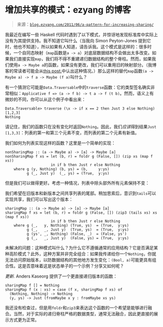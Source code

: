 <!--yml

category: 未分类

date: 2024-07-01 18:17:45

-->

# 增加共享的模式：ezyang 的博客

> 来源：[`blog.ezyang.com/2011/06/a-pattern-for-increasing-sharing/`](http://blog.ezyang.com/2011/06/a-pattern-for-increasing-sharing/)

我最近在编写一些 Haskell 代码时遇到了以下模式，并惊讶地发现标准库中实际上没有为其提供支持。我不知道它叫什么（当我向 Simon Peyton-Jones 提到它时，他也不知道），所以如果有人知道，请告诉我。这个模式是这样的：很多时候，一个自同态映射（`map`函数是`a -> a`）对底层数据结构不会做出太多改变。如果我们直接实现`map`，我们将不得不重建递归数据结构的整个脊柱。然而，如果我们使用`a -> Maybe a`的函数，如果没有更改，我们可以重用旧的映射部分。（我博客的常读者可能会从[this post.](http://blog.ezyang.com/2011/06/pinpointing-space-leaks-in-big-programs/)中认出这种情况。）那么这样的替代`map`函数`(a -> Maybe a) -> f a -> Maybe (f a)`叫什么？

有一个猜测它可能是`Data.Traversable`中的`traverse`函数：它的类型签名确实非常相似：`Applicative f => (a -> f b) -> t a -> f (t b)`。然而，语义上有微妙的不同，你可以从这个例子中看出来：

```
Data.Traversable> traverse (\x -> if x == 2 then Just 3 else Nothing) [1,2,3]
Nothing

```

请记住，我们的函数只在没有变化时返回`Nothing`。因此，我们*应该*得到结果`Just [1,3,3]`：列表的第一和第三个元素不变，而列表的第二个元素有新值。

我们如何为列表实现这样的函数？这里是一个简单的实现：

```
nonSharingMap :: (a -> Maybe a) -> [a] -> Maybe [a]
nonSharingMap f xs = let (b, r) = foldr g (False, []) (zip xs (map f xs))
                     in if b then Just r else Nothing
    where g (y, Nothing) (b, ys) = (b,     y:ys)
          g (_, Just y)  (_, ys) = (True,  y:ys)

```

但是我们可以做得更好。考虑一种情况，列表中除头部外所有元素保持不变：

我们希望在旧版本和新版本之间共享列表的尾部。稍加思索后，意识到`tails`可以实现共享，我们可以写出这个版本：

```
sharingMap :: (a -> Maybe a) -> [a] -> Maybe [a]
sharingMap f xs = let (b, r) = foldr g (False, []) (zip3 (tails xs) xs (map f xs))
                     in if b then Just r else Nothing
    where g (_,   y, Nothing) (True, ys)  = (True,  y:ys)
          g (_,   _, Just y)  (True, ys)  = (True,  y:ys)
          g (ys', _, Nothing) (False, _)  = (False, ys')
          g (_,   _, Just y)  (False, ys) = (True,  y:ys)

```

未解决的问题：这种模式叫什么？为什么它不遵循通常的应用结构？它是否满足某种高阶模式？此外，这种方案并非完全组合：如果我传递给你一个`Nothing`，你就无法访问原始版本，以防数据结构的其他地方发生变化：`(Bool, a)`可能更具有组合性。这是否意味着这是状态单子的一个示例？分享又如何呢？

*更新.* Anders Kaseorg 提供了一个更直接递归版本的函数：

```
sharingMap f [] = Nothing
sharingMap f (x : xs) = case (f x, sharingMap f xs) of
  (Nothing, Nothing) -> Nothing
  (y, ys) -> Just (fromMaybe x y : fromMaybe xs ys)

```

我还没有检查过，但是用`foldr`和`zip3`来表达这个函数的一个希望是能够进行融合。当然，对于实际的递归脊柱严格的数据类型，通常无法融合，因此更直接的展示方式更为正常。
